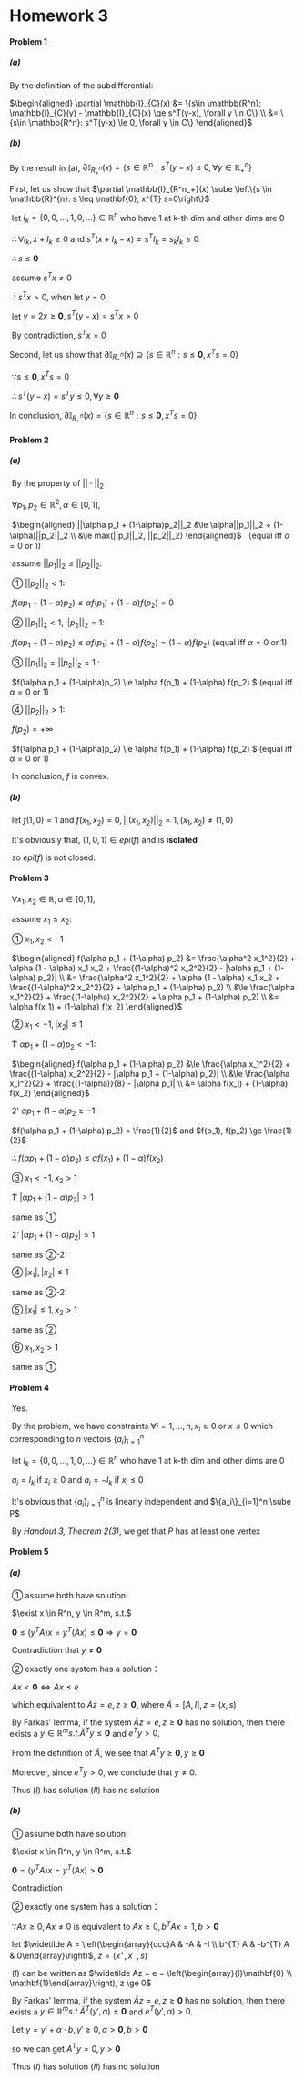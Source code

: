 # Homework 3

#### Problem 1

##### (a)

By the definition of the subdifferential:

$\begin{aligned} \partial \mathbb{I}_{C}(x) &= \{s\in \mathbb{R^n}: \mathbb{I}_{C}(y) - \mathbb{I}_{C}(x) \ge s^T(y-x), \forall y \in C\}  \\ &= \{s\in \mathbb{R^n}: s^T(y-x) \le 0, \forall y \in C\} \end{aligned}$

##### (b)

By the result in (a), $\partial \mathbb{I}_{R^n_+}(x) = \{s\in \mathbb{R^n}: s^T(y-x) \le 0, \forall y \in \mathbb{R}^n_+\}$

First, let us show that $\partial \mathbb{I}_{R^n_+}(x) \sube \left\{s \in \mathbb{R}^{n}: s \leq \mathbf{0}, x^{T} s=0\right\}$

​	let $I_k = \{0,0,...,1,0,...\} \in \mathbb{R}^n$ who have 1 at k-th dim and other dims are 0

​	$\therefore \forall I_k, x + I_k \ge 0$ and $s^T(x + I_k - x) = s^T I_k = s_kI_k\le 0$

​	$\therefore s \le \mathbf{0}$

​	assume $s^Tx \ne 0$

​	$\therefore s^Tx > 0$, when let $y = 0$

​	let $y = 2x \ge \mathbf{0}, s^T(y-x) = s^Tx > 0$

​	By contradiction, $s^Tx = 0$

Second, let us show that $\partial \mathbb{I}_{R^n_+}(x) \supseteq \left\{s \in \mathbb{R}^{n}: s \leq \mathbf{0}, x^{T} s=0\right\}$

​	$\because s \le \mathbf{0}, x^Ts = 0$

​	$\therefore s^T(y - x) = s^Ty \le 0, \forall y \ge \mathbf{0}$

In conclusion, $\partial \mathbb{I}_{R^n_+}(x) = \left\{s \in \mathbb{R}^{n}: s \leq \mathbf{0}, x^{T} s=0\right\}$

#### Problem 2

##### (a)

​	By the property of $||\cdot||_2$ 

​	$\forall p_1, p_2 \in \mathbb{R}^2, \alpha \in [0,1],$

​	$\begin{aligned}  ||\alpha p_1 + (1-\alpha)p_2||_2 &\le \alpha||p_1||_2 + (1-\alpha)||p_2||_2 \\ &\le max(||p_1||_2, ||p_2||_2) \end{aligned}$ （equal iff $\alpha = 0$ or $1$)

​	assume $||p_1||_2 \le ||p_2||_2$:

​		① $||p_2||_2 < 1$:

​			$f(\alpha p_1 + (1-\alpha)p_2) \le \alpha f(p_1) + (1-\alpha) f(p_2) = 0$

​		② $||p_1||_2 < 1, ||p_2||_2 = 1$:

​			$f(\alpha p_1 + (1-\alpha)p_2) \le \alpha f(p_1) + (1-\alpha) f(p_2) = (1-\alpha) f(p_2)$ (equal iff $\alpha = 0$ or $1$)

​		③ $||p_1||_2 = ||p_2||_2 = 1$ :

​			$f(\alpha p_1 + (1-\alpha)p_2) \le \alpha f(p_1) + (1-\alpha) f(p_2) $ (equal iff $\alpha = 0$ or $1$)

​		④ $||p_2||_2 > 1$:

​			$f(p_2) = +\infty$

​			$f(\alpha p_1 + (1-\alpha)p_2) \le \alpha f(p_1) + (1-\alpha) f(p_2) $ (equal iff $\alpha = 0$ or $1$)

​		In conclusion, $f$ is convex.

##### (b)

​	let $f(1, 0) = 1$ and $f(x_1, x_2) = 0, ||(x_1, x_2)||_2 = 1, (x_1, x_2) \neq (1, 0)$

​	It's obviously that, $(1, 0, 1) \in epi(f)$ and is **isolated**

​	so $epi(f)$ is not closed.

#### Problem 3

​	$\forall x_1, x_2 \in \mathbb{R}, \alpha \in [0,1]$,

​	assume $x_1 \le x_2$:

​	① $x_1, x_2 < -1$

​		$\begin{aligned} f(\alpha p_1 + (1-\alpha) p_2) &= \frac{\alpha^2 x_1^2}{2} + \alpha (1 - \alpha) x_1 x_2 + \frac{(1-\alpha)^2 x_2^2}{2} - |\alpha p_1 + (1-\alpha) p_2)| \\ &= \frac{\alpha^2 x_1^2}{2} + \alpha (1 - \alpha) x_1 x_2 + \frac{(1-\alpha)^2 x_2^2}{2} + \alpha p_1 + (1-\alpha) p_2) \\ &\le \frac{\alpha x_1^2}{2} + \frac{(1-\alpha) x_2^2}{2} + \alpha p_1 + (1-\alpha) p_2) \\ &= \alpha f(x_1) + (1-\alpha) f(x_2) \end{aligned}$

​	② $x_1 < -1, |x_2| \le 1$

​		1' $\alpha p_1 + (1-\alpha) p_2 < -1$:

​			$\begin{aligned} f(\alpha p_1 + (1-\alpha) p_2)  &\le \frac{\alpha x_1^2}{2} + \frac{(1-\alpha) x_2^2}{2} - |\alpha p_1 + (1-\alpha) p_2)| \\ &\le \frac{\alpha x_1^2}{2} + \frac{(1-\alpha)}{8} - |\alpha p_1| \\ &= \alpha f(x_1) + (1-\alpha) f(x_2) \end{aligned}$			

​		2' $\alpha p_1 + (1-\alpha) p_2 \ge -1$:

​			$f(\alpha p_1 + (1-\alpha) p_2) = \frac{1}{2}$ and $f(p_1), f(p_2) \ge \frac{1}{2}$

​			$\therefore f(\alpha p_1 + (1-\alpha) p_2) \le \alpha f(x_1) + (1-\alpha) f(x_2)$

​	③ $x_1 < -1, x_2 > 1$			

​		1' $|\alpha p_1 + (1-\alpha) p_2| > 1$

​			same as ①

​		2‘ $|\alpha p_1 + (1-\alpha) p_2| \le 1$

​			same as ②-2’

​	④ $|x_1|, |x_2| \le 1$

​			same as ②-2'

​	⑤ $|x_1| \le 1, x_2 > 1$

​			same as ②

​	⑥ $x_1, x_2 > 1$

​			same as ①

#### Problem 4

​	Yes.

​	By the problem, we have constraints $\forall i = 1, ..., n, x_i \ge 0$  or $x \le 0$ which corresponding to $n$ vectors $\{a_i\}_{i=1}^n$

​	let $I_k = \{0,0,...,1,0,...\} \in \mathbb{R}^n$ who have 1 at k-th dim and other dims are 0

​	$a_i = I_k$ if $x_i \ge 0$ and $a_i = -I_k$ if $x_i \le 0$

​	It's obvious that $\{a_i\}_{i=1}^n$ is linearly independent and $\{a_i\}_{i=1}^n \sube P$

​	By *Handout 3, Theorem 2(3)*, we get that $P$ has at least one vertex

#### Problem 5

##### 	(a)

​		① assume both have solution:

​			$\exist x \in R^n, y \in R^m, s.t.$

​			$\mathbf{0} \le (y^TA)x = y^T(Ax) \le \mathbf{0} \Rightarrow y = \mathbf{0}$

​			Contradiction that $y \ne \mathbf{0}$

​		② exactly one system has a solution：

​			$Ax < \mathbf{0} \Leftrightarrow Ax \le e$

​			which equivalent to $\widetilde Az = e, z\ge \mathbf{0}$, where $\widetilde A = [A, I], z = (x, s)$

​			By Farkas' lemma, if the system $\widetilde Az = e, z \ge \mathbf{0}$ has no solution, then there exists a $y \in \mathbb{R}^m s.t. \widetilde A^Ty \le \mathbf{0}$ and $e^Ty > 0$.

​			From the definition of $\widetilde A$, we see that $A^Ty \ge \mathbf{0}, y \ge \mathbf{0}$

​			Moreover, since $e^Ty > 0$, we conclude that $y \neq 0$.

​			Thus ($I$) has solution ($II$) has no solution

##### (b)

​		① assume both have solution:

​			$\exist x \in R^n, y \in R^m, s.t.$

​			$\mathbf{0} = (y^TA)x = y^T(Ax) > \mathbf{0}$	

​			Contradiction

​		② exactly one system has a solution：

​			$\because Ax \ge 0, Ax \neq 0$ is equivalent to $Ax \ge 0, b^TAx = 1, b > \mathbf{0}$

​			let $\widetilde A = \left(\begin{array}{ccc}A & -A & -I \\ b^{T} A & -b^{T} A & 0\end{array}\right)$, $z = (x^+, x^-, s)$

​			($I$) can be written as $\widetilde Az = e = \left(\begin{array}{l}\mathbf{0} \\ \mathbf{1}\end{array}\right), z \ge 0$

​			By Farkas' lemma, if the system $\widetilde Az = e, z \ge \mathbf{0}$ has no solution, then there exists a $y \in \mathbb{R}^m s.t. \widetilde A^T(y', \alpha) \le \mathbf{0}$ and $e^T(y',\alpha) > 0$.

​			Let $y = y' + \alpha \cdot b, y' \ge0, \alpha > \mathbf{0}, b > \mathbf{0}$

​			so we can get $A^Ty = 0, y > \mathbf{0}$

​			Thus ($I$) has solution ($II$) has no solution

